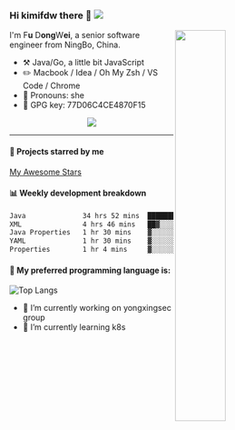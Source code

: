 
### Hi kimifdw there :wave: [![ ](https://cfrating.ihcr.top/?user=kimifdw&style=flat-square)](https://codeforces.com/profile/kimifdw)

[<img align="right" width="42%" src="https://github-readme-stats.vercel.app/api?username=kimifdw&show_icons=true&theme=radical">](https://metrics.lecoq.io/kimifdw?template=classic&config.timezone=Asia%2FShanghai&config.animated=true)

I'm F**u** D**ong**W**ei**, a senior software engineer from NingBo, China.

-   :hammer_and_pick: Java/Go, a little bit JavaScript
-   :pencil2: Macbook / Idea / Oh My Zsh / VS Code / Chrome
-   :woman: Pronouns: she
-   :key: GPG key: 77D06C4CE4870F15

<p align="center">
<img align="center" src="https://github-profile-trophy.vercel.app/?username=kimifdw&MultipleLang,Star,Follower,Commit,Issue" style="max-width:100%;">
</p>

---

#### :star2: Projects starred by me

[My Awesome Stars](AWESOME-STARS.md)

#### :bar_chart: Weekly development breakdown

<!--START_SECTION:waka-->

```txt
Java              34 hrs 52 mins  ███████████████████▒░░░░░   77.01 %
XML               4 hrs 46 mins   ██▓░░░░░░░░░░░░░░░░░░░░░░   10.54 %
Java Properties   1 hr 30 mins    ▓░░░░░░░░░░░░░░░░░░░░░░░░   03.33 %
YAML              1 hr 30 mins    ▓░░░░░░░░░░░░░░░░░░░░░░░░   03.31 %
Properties        1 hr 4 mins     ▓░░░░░░░░░░░░░░░░░░░░░░░░   02.38 %
```

<!--END_SECTION:waka-->


#### :wrench: My preferred programming language is:

![Top Langs](https://github-readme-stats.vercel.app/api/top-langs/?username=kimifdw&layout=compact&hide=html,css,javascript)

- 🔭 I’m currently working on yongxingsec group
- 🌱 I’m currently learning k8s

<!--
**kimifdw/kimifdw** is a ✨ _special_ ✨ repository because its `README.md` (this file) appears on your GitHub profile.

Here are some ideas to get you started:

- 🔭 I’m currently working on ...
- 🌱 I’m currently learning ...
- 👯 I’m looking to collaborate on ...
- 🤔 I’m looking for help with ...
- 💬 Ask me about ...
- 📫 How to reach me: ...
- 😄 Pronouns: ...
- ⚡ Fun fact: ...
-->
